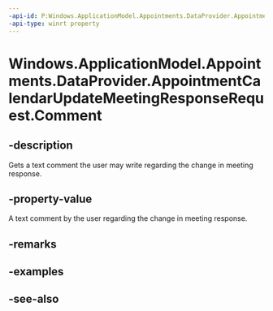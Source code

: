 ```yaml
---
-api-id: P:Windows.ApplicationModel.Appointments.DataProvider.AppointmentCalendarUpdateMeetingResponseRequest.Comment
-api-type: winrt property
---
```


<!-- Property syntax
public string Comment { get; }
-->

# Windows.ApplicationModel.Appointments.DataProvider.AppointmentCalendarUpdateMeetingResponseRequest.Comment

## -description
Gets a text comment the user may write regarding the change in meeting response.

## -property-value
A text comment by the user regarding the change in meeting response.

## -remarks

## -examples

## -see-also
